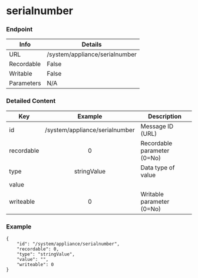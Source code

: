# serialnumber



### Endpoint

| Info  | Details |
| ------------- | ------------- |
| URL   | /system/appliance/serialnumber   |
| Recordable   | False   |
| Writable   | False   |
| Parameters  | N/A  |

### Detailed Content

|  Key  | Example | Description |
| ------------- | :------: | ------------------------------ |
|  id | /system/appliance/serialnumber | Message ID (URL) |
|  recordable | 0 | Recordable parameter (0=No) |
|  type | stringValue | Data type of value |
|  value |  |  |
|  writeable | 0 | Writable parameter (0=No) |



### Example
```
{
    "id": "/system/appliance/serialnumber",
    "recordable": 0,
    "type": "stringValue",
    "value": "",
    "writeable": 0
}
```
